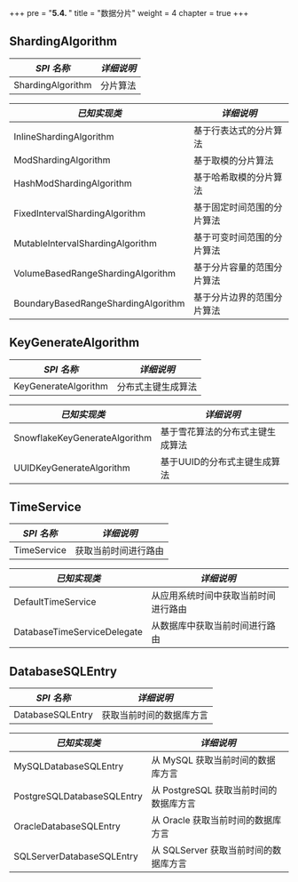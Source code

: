 +++
pre = "<b>5.4. </b>"
title = "数据分片"
weight = 4
chapter = true
+++

## ShardingAlgorithm

| *SPI 名称*                       | *详细说明*                   |
| ------------------------------- | ---------------------------- |
| ShardingAlgorithm               | 分片算法                      |

| *已知实现类*                         | *详细说明*                |
| ----------------------------------- | ------------------------ |
| InlineShardingAlgorithm             | 基于行表达式的分片算法      |
| ModShardingAlgorithm                | 基于取模的分片算法         |
| HashModShardingAlgorithm            | 基于哈希取模的分片算法      |
| FixedIntervalShardingAlgorithm      | 基于固定时间范围的分片算法  |
| MutableIntervalShardingAlgorithm    | 基于可变时间范围的分片算法  |
| VolumeBasedRangeShardingAlgorithm   | 基于分片容量的范围分片算法  |
| BoundaryBasedRangeShardingAlgorithm | 基于分片边界的范围分片算法  |

## KeyGenerateAlgorithm

| *SPI 名称*                    | *详细说明*                    |
| ----------------------------- | ---------------------------- |
| KeyGenerateAlgorithm          | 分布式主键生成算法             |

| *已知实现类*                   | *详细说明*                    |
| ----------------------------- | ---------------------------- |
| SnowflakeKeyGenerateAlgorithm | 基于雪花算法的分布式主键生成算法 |
| UUIDKeyGenerateAlgorithm      | 基于UUID的分布式主键生成算法    |

## TimeService

| *SPI 名称*                  | *详细说明*                   |
| --------------------------- | --------------------------- |
| TimeService                 | 获取当前时间进行路由           |

| *已知实现类*                 | *详细说明*                       |
| --------------------------- | ------------------------------- |
| DefaultTimeService          | 从应用系统时间中获取当前时间进行路由 |
| DatabaseTimeServiceDelegate | 从数据库中获取当前时间进行路由      |

## DatabaseSQLEntry

| *SPI 名称*                 | *详细说明*                          |
| -------------------------- | ---------------------------------- |
| DatabaseSQLEntry           | 获取当前时间的数据库方言              |

| *已知实现类*                | *详细说明*                          |
| -------------------------- | ---------------------------------- |
| MySQLDatabaseSQLEntry      | 从 MySQL 获取当前时间的数据库方言     |
| PostgreSQLDatabaseSQLEntry | 从 PostgreSQL 获取当前时间的数据库方言|
| OracleDatabaseSQLEntry     | 从 Oracle 获取当前时间的数据库方言    |
| SQLServerDatabaseSQLEntry  | 从 SQLServer 获取当前时间的数据库方言 |
